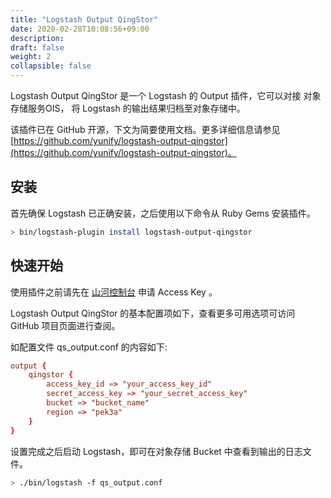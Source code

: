 ```yaml
---
title: "Logstash Output QingStor"
date: 2020-02-28T10:08:56+09:00
description:
draft: false
weight: 2
collapsible: false
---
```


Logstash Output QingStor 是一个 Logstash 的 Output 插件，它可以对接 对象存储服务OIS， 将 Logstash 的输出结果归档至对象存储中。

该插件已在 GitHub 开源，下文为简要使用文档。更多详细信息请参见 [https://github.com/yunify/logstash-output-qingstor](https://github.com/yunify/logstash-output-qingstor)。

## 安装

首先确保 Logstash 已正确安装，之后使用以下命令从 Ruby Gems 安装插件。

```bash
> bin/logstash-plugin install logstash-output-qingstor
```

## 快速开始

使用插件之前请先在 [山河控制台](https://console.shanhe.com/access_keys/) 申请 Access Key 。

Logstash Output QingStor 的基本配置项如下，查看更多可用选项可访问 GitHub 项目页面进行查阅。

如配置文件 qs_output.conf 的内容如下:

```conf
output {
    qingstor {
        access_key_id => "your_access_key_id"
        secret_access_key => "your_secret_access_key"
        bucket => "bucket_name"
        region => "pek3a"
    }
}
```

设置完成之后启动 Logstash，即可在对象存储 Bucket 中查看到输出的日志文件。

```bash
> ./bin/logstash -f qs_output.conf
```
